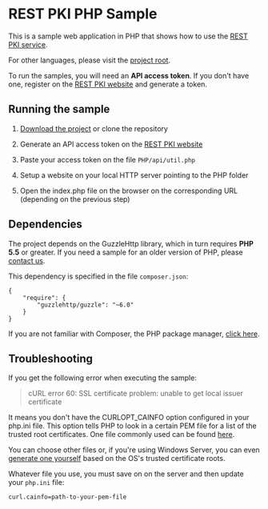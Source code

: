 REST PKI PHP Sample
===================

This is a sample web application in PHP that shows how to use the
[REST PKI service](https://restpki.lacunasoftware.com/).

For other languages, please visit the [project root](https://github.com/LacunaSoftware/RestPkiSamples).

To run the samples, you will need an **API access token**. If you don't have one, register on the
[REST PKI website](https://restpki.lacunasoftware.com/) and generate a token.

Running the sample
------------------

1. [Download the project](https://github.com/LacunaSoftware/RestPkiSamples/archive/master.zip)
   or clone the repository

2. Generate an API access token on the [REST PKI website](https://restpki.lacunasoftware.com/)

3. Paste your access token on the file `PHP/api/util.php`
   
4. Setup a website on your local HTTP server pointing to the PHP folder
  
5. Open the index.php file on the browser on the corresponding URL (depending on the previous step)

Dependencies
------------

The project depends on the GuzzleHttp library, which in turn requires **PHP 5.5** or
greater. If you need a sample for an older version of PHP, please [contact us](https://webpki.lacunasoftware.com/#/Contact).

This dependency is specified in the file `composer.json`:

	{
		"require": {
			"guzzlehttp/guzzle": "~6.0"
		}
	}

If you are not familiar with Composer, the PHP package manager, [click here](https://getcomposer.org/).

Troubleshooting
---------------

If you get the following error when executing the sample:

> cURL error 60: SSL certificate problem: unable to get local issuer certificate

It means you don't have the CURLOPT_CAINFO option configured in your php.ini file. This option tells PHP to look in a certain PEM file for a list
of the trusted root certificates. One file commonly used can be found [here](http://curl.haxx.se/ca/cacert.pem).

You can choose other files or, if you're using Windows Server, you can even
[generate one yourself](http://www.swiftsoftwaregroup.com/configuring-phpcurl-root-certificates-windows-server/)
based on the OS's trusted certificate roots.
	
Whatever file you use, you must save on on the server and then update your `php.ini` file:

	curl.cainfo=path-to-your-pem-file
	
